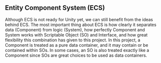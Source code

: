 <a id="Technical Highlights"></a>
## Entity Component System (ECS)
Although ECS is not ready for Unity yet, we can still benefit from the ideas behind ECS. The most important thing about ECS is how clearly it separates data (Component) from logic (System), how perfectly Component and System works with Scriptable Object (SO) and Interface, and how great flexibility this combination has given to this project.
In this project, a Component is treated as a pure data container, and it may contain or be contained within SOs. In some cases, an SO is also treated exactly like a Component since SOs are great choices to be used as data containers. 
